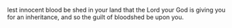 lest innocent blood be shed in your land that the Lord your God is giving you for an inheritance, and so the guilt of bloodshed be upon you.
